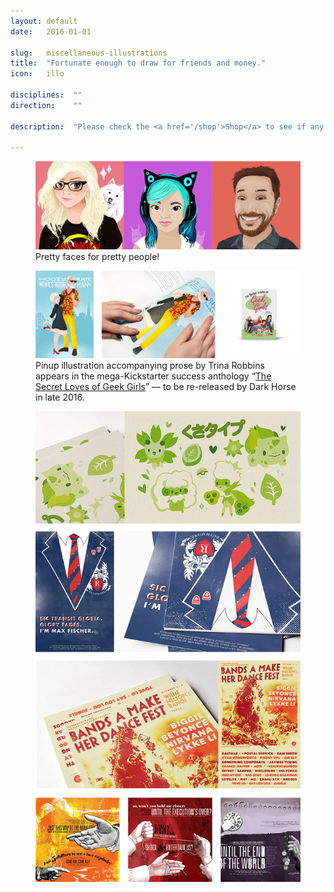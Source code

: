 ```yaml
---
layout: default
date:   2016-01-01

slug:   miscellaneous-illustrations
title:  "Fortunate enough to draw for friends and money."
icon:   illo

disciplines:  ""
direction:    ""

description:  "Please check the <a href='/shop'>Shop</a> to see if any of these prints are available for purchase! I&rsquo;m currently not accepting commissions at this time, but feel free to email me to get in the pipeline."

---
```


<figure>
  <img src="/media/jessica-paoli_illustrations_avatars.jpg" alt="Social media avatar portraits!">
  <figcaption>Pretty faces for pretty people!</figcaption>
</figure>

<figure>
  <img src="/media/jessica-paoli_illustrations_secret-loves.jpg" alt="Woozy Winks in the Secret Loves of Geek Girls">
  <figcaption>Pinup illustration accompanying prose by Trina Robbins appears in the mega-Kickstarter success anthology “<a href="http://secretloves.ca">The Secret Loves of Geek Girls</a>” — to be re-released by Dark Horse in late 2016.
  </figcaption>
</figure>

<figure>
  <img src="/media/jessica-paoli_illustrations_prints.jpg" alt="">
</figure>